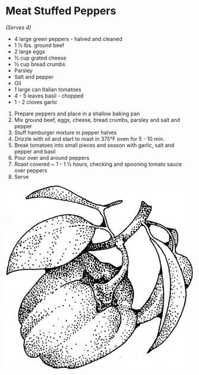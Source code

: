 # Meat Stuffed Peppers
*(Serves 4)* 

* 4 large green peppers - halved and cleaned
* 1 ½ lbs. ground beef
* 2 large eggs
* ½ cup grated cheese
* ½ cup bread crumbs
* Parsley
* Salt and pepper
* Oil
* 1 large can Italian tomatoes
* 4 - 5 leaves basil - chopped
* 1 - 2 cloves garlic

1. Prepare peppers and place in a shallow baking pan
2. Mix ground beef, eggs, cheese, bread crumbs, parsley and salt and pepper
3. Stuff hamburger mixture in pepper halves
4. Drizzle with oil and start to roast in 375°F oven for 5 - 10 min.
5. Break tomatoes into small pieces and season with garlic, salt and pepper and basil
6. Pour over and around peppers
7. Roast covered ~ 1 - 1 ½ hours, checking and spooning tomato sauce over peppers
8. Serve

![Pepper](/images/meats/pepper.jpg)